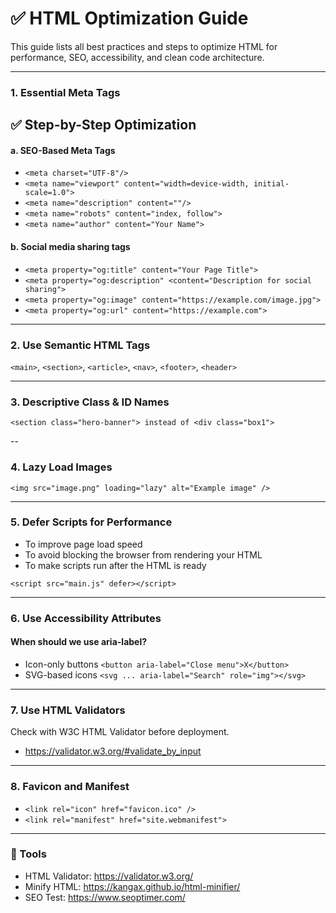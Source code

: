 # ✅ HTML Optimization Guide

This guide lists all best practices and steps to optimize HTML for performance, SEO, accessibility, and clean code architecture.

---

### 1. Essential Meta Tags
## ✅ Step-by-Step Optimization

#### a. SEO-Based Meta Tags
- `<meta charset="UTF-8"/>`
- `<meta name="viewport" content="width=device-width, initial-scale=1.0">`
- `<meta name="description" content=""/>`
- `<meta name="robots" content="index, follow">`
- `<meta name="author" content="Your Name">`

#### b. Social media sharing tags

- `<meta property="og:title" content="Your Page Title">`
- `<meta property="og:description" <content="Description for social sharing">`
- `<meta property="og:image" content="https://example.com/image.jpg">`
- `<meta property="og:url" content="https://example.com">`

---

### 2. Use Semantic HTML Tags

`<main>`, `<section>`, `<article>`, `<nav>`, `<footer>`, `<header>`

---

### 3. Descriptive Class & ID Names

`<section class="hero-banner"> instead of <div class="box1">`

--

### 4. Lazy Load Images

`<img src="image.png" loading="lazy" alt="Example image" />`

---

### 5. Defer Scripts for Performance

- To improve page load speed
- To avoid blocking the browser from rendering your HTML
- To make scripts run after the HTML is ready
  
`<script src="main.js" defer></script>`

---

### 6. Use Accessibility Attributes

#### When should we use aria-label?
- Icon-only buttons	`<button aria-label="Close menu">X</button>`
- SVG-based icons	`<svg ... aria-label="Search" role="img"></svg>`
  
---

### 7. Use HTML Validators

Check with W3C HTML Validator before deployment.
- https://validator.w3.org/#validate_by_input

---

### 8. Favicon and Manifest

- `<link rel="icon" href="favicon.ico" />`
- `<link rel="manifest" href="site.webmanifest">`

---

### 📘 Tools

- HTML Validator: https://validator.w3.org/
- Minify HTML: https://kangax.github.io/html-minifier/
- SEO Test: https://www.seoptimer.com/
